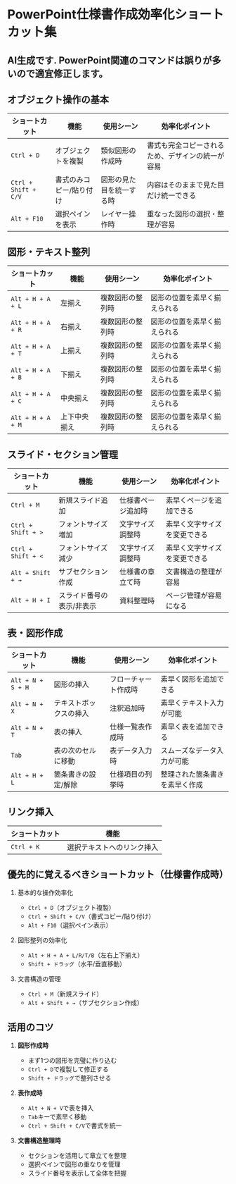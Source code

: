 # PowerPoint仕様書作成効率化ショートカット集

## AI生成です. PowerPoint関連のコマンドは誤りが多いので適宜修正します。

## オブジェクト操作の基本

| ショートカット | 機能 | 使用シーン | 効率化ポイント |
|----------------|------|------------|----------------|
| `Ctrl + D` | オブジェクトを複製 | 類似図形の作成時 | 書式も完全コピーされるため、デザインの統一が容易 |
| `Ctrl + Shift + C/V` | 書式のみコピー/貼り付け | 図形の見た目を統一する時 | 内容はそのままで見た目だけ統一できる |
| `Alt + F10` | 選択ペインを表示 | レイヤー操作時 | 重なった図形の選択・整理が容易 |

## 図形・テキスト整列

| ショートカット | 機能 | 使用シーン | 効率化ポイント |
|----------------|------|------------|----------------|
| `Alt + H + A + L` | 左揃え | 複数図形の整列時 | 図形の位置を素早く揃えられる |
| `Alt + H + A + R` | 右揃え | 複数図形の整列時 | 図形の位置を素早く揃えられる |
| `Alt + H + A + T` | 上揃え | 複数図形の整列時 | 図形の位置を素早く揃えられる |
| `Alt + H + A + B` | 下揃え | 複数図形の整列時 | 図形の位置を素早く揃えられる |
| `Alt + H + A + C` | 中央揃え | 複数図形の整列時 | 図形の位置を素早く揃えられる |
| `Alt + H + A + M` | 上下中央揃え | 複数図形の整列時 | 図形の位置を素早く揃えられる |

## スライド・セクション管理

| ショートカット | 機能 | 使用シーン | 効率化ポイント |
|----------------|------|------------|----------------|
| `Ctrl + M` | 新規スライド追加 | 仕様書ページ追加時 | 素早くページを追加できる |
| `Ctrl + Shift + >` | フォントサイズ増加 | 文字サイズ調整時 | 素早く文字サイズを変更できる |
| `Ctrl + Shift + <` | フォントサイズ減少 | 文字サイズ調整時 | 素早く文字サイズを変更できる |
| `Alt + Shift + →` | サブセクション作成 | 仕様書の章立て時 | 文書構造の整理が容易 |
| `Alt + H + I` | スライド番号の表示/非表示 | 資料整理時 | ページ管理が容易になる |

## 表・図形作成

| ショートカット | 機能 | 使用シーン | 効率化ポイント |
|----------------|------|------------|----------------|
| `Alt + N + S + H` | 図形の挿入 | フローチャート作成時 | 素早く図形を追加できる |
| `Alt + N + X` | テキストボックスの挿入 | 注釈追加時 | 素早くテキスト入力が可能 |
| `Alt + N + T` | 表の挿入 | 仕様一覧表作成時 | 素早く表を追加できる |
| `Tab` | 表の次のセルに移動 | 表データ入力時 | スムーズなデータ入力が可能 |
| `Alt + H + L` | 箇条書きの設定/解除 | 仕様項目の列挙時 | 整理された箇条書きを素早く作成 |


## リンク挿入

| ショートカット | 機能 |
|----------------|------|
| `Ctrl + K` | 選択テキストへのリンク挿入 |

## 優先的に覚えるべきショートカット（仕様書作成時）

1. 基本的な操作効率化
   - `Ctrl + D`（オブジェクト複製）
   - `Ctrl + Shift + C/V`（書式コピー/貼り付け）
   - `Alt + F10`（選択ペイン表示）

2. 図形整列の効率化
   - `Alt + H + A + L/R/T/B`（左右上下揃え）
   - `Shift + ドラッグ`（水平/垂直移動）

3. 文書構造の管理
   - `Ctrl + M`（新規スライド）
   - `Alt + Shift + →`（サブセクション作成）

## 活用のコツ

1. **図形作成時**
   - まず1つの図形を完璧に作り込む
   - `Ctrl + D`で複製して修正する
   - `Shift + ドラッグ`で整列させる

2. **表作成時**
   - `Alt + N + V`で表を挿入
   - `Tab`キーで素早く移動
   - `Ctrl + Shift + C/V`で書式を統一

3. **文書構造整理時**
   - セクションを活用して章立てを整理
   - 選択ペインで図形の重なりを管理
   - スライド番号を表示して全体を把握
